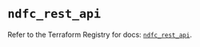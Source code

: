 # `ndfc_rest_api`

Refer to the Terraform Registry for docs: [`ndfc_rest_api`](https://registry.terraform.io/providers/ciscodevnet/ndfc/0.2.0/docs/resources/rest_api).
